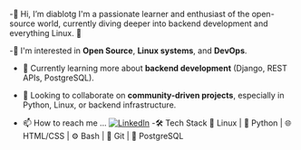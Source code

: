 -👋 Hi, I’m diablotg
I'm a passionate learner and enthusiast of the open-source world, currently diving deeper into backend development and everything Linux. 🚀

-👀 I'm interested in **Open Source**, **Linux systems**, and **DevOps**.
- 🌱 Currently learning more about **backend development** (Django, REST APIs, PostgreSQL).
- 💞️ Looking to collaborate on **community-driven projects**, especially in Python, Linux, or backend infrastructure.

- 📫 How to reach me ...
  [![LinkedIn](https://img.shields.io/badge/LinkedIn-Visit-blue?style=flat&logo=linkedin)](https://www.linkedin.com/in/ed-torres-g)
-🛠️ Tech Stack
🐧 Linux | 🐍 Python | 🌐 HTML/CSS | ⚙️ Bash | 🔄 Git | 🐘 PostgreSQL

  
